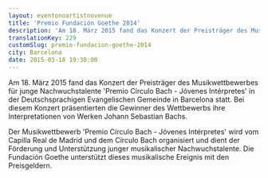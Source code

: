 ```yaml
---
layout: eventonoartistnovenue
title: 'Premio Fundación Goethe 2014'
description: 'Am 18. März 2015 fand das Konzert der Preisträger des Musikwettbewerbes für junge Nachwuchstalente "Premio Círculo Bach - Jóvenes Intérpretes" in der Deutschsprachigen Evangelischen Gemeinde in Barcelona statt.'
translationKey: 229
customSlug: premio-fundacion-goethe-2014
city: Barcelona
date: 2015-03-18 19:30:00
---
```


Am 18. März 2015 fand das Konzert der Preisträger des Musikwettbewerbes für junge Nachwuchstalente 'Premio Círculo Bach - Jóvenes Intérpretes' in der Deutschsprachigen Evangelischen Gemeinde in Barcelona statt. Bei diesem Konzert präsentierten die Gewinner des Wettbewerbs ihre Interpretationen von Werken Johann Sebastian Bachs.

Der Musikwettbewerb 'Premio Círculo Bach - Jóvenes Intérpretes' wird vom Capilla Real de Madrid und dem Círculo Bach organisiert und dient der Förderung und Unterstützung junger  musikalischer Nachwuchstalente. Die Fundación Goethe unterstützt dieses musikalische Ereignis mit den Preisgeldern.
